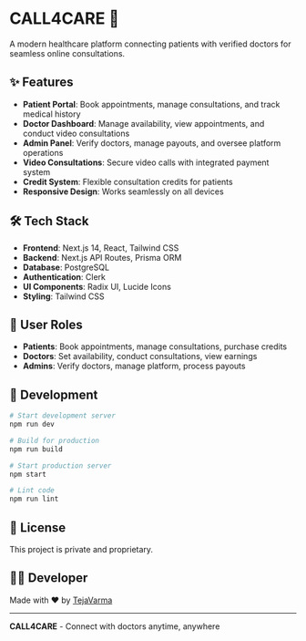 # CALL4CARE 🏥

A modern healthcare platform connecting patients with verified doctors for seamless online consultations.

## ✨ Features

- **Patient Portal**: Book appointments, manage consultations, and track medical history
- **Doctor Dashboard**: Manage availability, view appointments, and conduct video consultations
- **Admin Panel**: Verify doctors, manage payouts, and oversee platform operations
- **Video Consultations**: Secure video calls with integrated payment system
- **Credit System**: Flexible consultation credits for patients
- **Responsive Design**: Works seamlessly on all devices



## 🛠️ Tech Stack

- **Frontend**: Next.js 14, React, Tailwind CSS
- **Backend**: Next.js API Routes, Prisma ORM
- **Database**: PostgreSQL
- **Authentication**: Clerk
- **UI Components**: Radix UI, Lucide Icons
- **Styling**: Tailwind CSS

## 📱 User Roles

- **Patients**: Book appointments, manage consultations, purchase credits
- **Doctors**: Set availability, conduct consultations, view earnings
- **Admins**: Verify doctors, manage platform, process payouts

## 🔧 Development

```bash
# Start development server
npm run dev

# Build for production
npm run build

# Start production server
npm start

# Lint code
npm run lint
```

## 📄 License

This project is private and proprietary.

## 👨‍💻 Developer

Made with ❤️ by [TejaVarma](https://github.com/teja1021)

---

**CALL4CARE** - Connect with doctors anytime, anywhere
